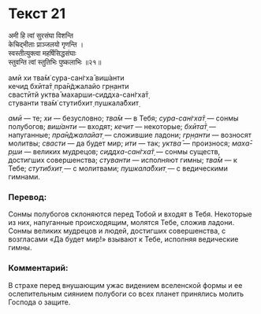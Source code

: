# Текст 21

अमी हि त्वां सुरसंघा विशन्ति  
केचिद्भीताः प्राञ्जलयो गृणन्ति ।  
स्वस्तीत्युक्त्वा महर्षिसिद्धसंघाः  
स्तुवन्ति त्वां स्तुतिभिः पुष्कलाभिः ॥२१॥

амӣ хи тва̄м̇ сура-сан̇гха̄ виш́анти  
кечид бхӣта̄т̣ пра̄н̃джалайо гр̣н̣анти  
свастӣтй уктва̄ махарши-сиддха-сан̇гха̄т̣  
стуванти тва̄м̇ стутибхит̣ пушкала̄бхит̣

_амӣ_ — те; _хи_ — безусловно; _тва̄м_ — в Тебя; _сура-сан̇гха̄т̣_ — сонмы полубогов; _виш́анти_ — входят; _кечит_ — некоторые; _бхӣта̄т̣_ — напуганные; _пра̄н̃джалайат̣_ — сложившие ладони; _гр̣н̣анти_ — возносят молитвы; _свасти_ — да будет мир; _ити_ — так; _уктва̄_ — произнося; _маха̄-р̣ши_ — великих мудрецов; _сиддха-сан̇гха̄т̣_ — сонмы существ, достигших совершенства; _стуванти_ — исполняют гимны; _тва̄м_ — к Тебе; _стутибхит̣_ — с молитвами; _пушкала̄бхит̣_ — с ведическими гимнами.

### Перевод:

Сонмы полубогов склоняются перед Тобой и входят в Тебя. Некоторые из них, напуганные происходящим, молятся Тебе, сложив ладони. Сонмы великих мудрецов и людей, достигших совершенства, с возгласами «Да будет мир!» взывают к Тебе, исполняя ведические гимны.

### Комментарий:

В страхе перед внушающим ужас видением вселенской формы и ее ослепительным сиянием полубоги со всех планет принялись молить Господа о защите.